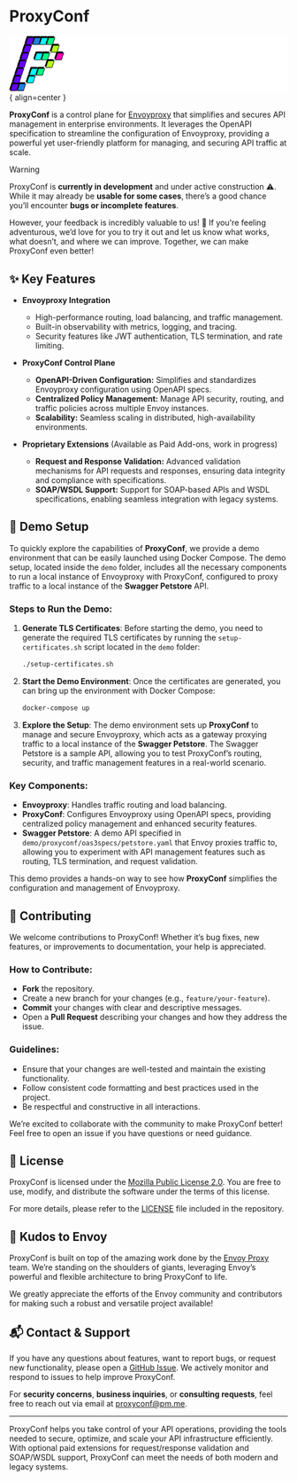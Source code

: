 
# ProxyConf

![Image title](./docs/assets/logow.png){ align=center } 

**ProxyConf** is a control plane for [Envoyproxy](https://www.envoyproxy.io/) that simplifies and secures API management in enterprise environments. It leverages the OpenAPI specification to streamline the configuration of Envoyproxy, providing a powerful yet user-friendly platform for managing, and securing API traffic at scale.

> [!WARNING]
> ProxyConf is **currently in development** and under active construction ⚠️. While it may already be **usable for some cases**, there’s a good chance you’ll encounter **bugs or incomplete features**.
>
> However, your feedback is incredibly valuable to us! 🚀 If you're feeling adventurous, we’d love for you to try it out and let us know what works, what doesn’t, and where we can improve. Together, we can make ProxyConf even better!


## ✨ Key Features

- **Envoyproxy Integration**
  - High-performance routing, load balancing, and traffic management.
  - Built-in observability with metrics, logging, and tracing.
  - Security features like JWT authentication, TLS termination, and rate limiting.

- **ProxyConf Control Plane**
  - **OpenAPI-Driven Configuration:** Simplifies and standardizes Envoyproxy configuration using OpenAPI specs.
  - **Centralized Policy Management:** Manage API security, routing, and traffic policies across multiple Envoy instances.
  - **Scalability:** Seamless scaling in distributed, high-availability environments.

- **Proprietary Extensions** (Available as Paid Add-ons, work in progress)
  - **Request and Response Validation:** Advanced validation mechanisms for API requests and responses, ensuring data integrity and compliance with specifications.
  - **SOAP/WSDL Support:**  Support for SOAP-based APIs and WSDL specifications, enabling seamless integration with legacy systems.

## 🔧 Demo Setup

To quickly explore the capabilities of **ProxyConf**, we provide a demo environment that can be easily launched using Docker Compose. The demo setup, located inside the `demo` folder, includes all the necessary components to run a local instance of Envoyproxy with ProxyConf, configured to proxy traffic to a local instance of the **Swagger Petstore** API.

### Steps to Run the Demo:
1. **Generate TLS Certificates**: Before starting the demo, you need to generate the required TLS certificates by running the `setup-certificates.sh` script located in the `demo` folder:
   ```bash
   ./setup-certificates.sh
   ```
2. **Start the Demo Environment**: Once the certificates are generated, you can bring up the environment with Docker Compose:
   ```bash
   docker-compose up
   ```
3. **Explore the Setup**: The demo environment sets up **ProxyConf** to manage and secure Envoyproxy, which acts as a gateway proxying traffic to a local instance of the **Swagger Petstore**. The Swagger Petstore is a sample API, allowing you to test ProxyConf’s routing, security, and traffic management features in a real-world scenario.

### Key Components:
- **Envoyproxy**: Handles traffic routing and load balancing.
- **ProxyConf**: Configures Envoyproxy using OpenAPI specs, providing centralized policy management and enhanced security features.
- **Swagger Petstore**: A demo API specified in `demo/proxyconf/oas3specs/petstore.yaml` that Envoy proxies traffic to, allowing you to experiment with API management features such as routing, TLS termination, and request validation.

This demo provides a hands-on way to see how **ProxyConf** simplifies the configuration and management of Envoyproxy.

## 🤝 Contributing

We welcome contributions to ProxyConf! Whether it’s bug fixes, new features, or improvements to documentation, your help is appreciated.

### How to Contribute:
- **Fork** the repository.
- Create a new branch for your changes (e.g., `feature/your-feature`).
- **Commit** your changes with clear and descriptive messages.
- Open a **Pull Request** describing your changes and how they address the issue.

### Guidelines:
- Ensure that your changes are well-tested and maintain the existing functionality.
- Follow consistent code formatting and best practices used in the project.
- Be respectful and constructive in all interactions.

We’re excited to collaborate with the community to make ProxyConf better! Feel free to open an issue if you have questions or need guidance.

## 📝 License

ProxyConf is licensed under the [Mozilla Public License 2.0](https://www.mozilla.org/en-US/MPL/2.0/). You are free to use, modify, and distribute the software under the terms of this license.

For more details, please refer to the [LICENSE](./LICENSE) file included in the repository.

## 🙌 Kudos to Envoy

ProxyConf is built on top of the amazing work done by the [Envoy Proxy](https://www.envoyproxy.io) team. We’re standing on the shoulders of giants, leveraging Envoy’s powerful and flexible architecture to bring ProxyConf to life. 

We greatly appreciate the efforts of the Envoy community and contributors for making such a robust and versatile project available!

## 📬 Contact & Support

If you have any questions about features, want to report bugs, or request new functionality, please open a [GitHub Issue](https://github.com/proxyconf/proxyconf/issues). We actively monitor and respond to issues to help improve ProxyConf.

For **security concerns**, **business inquiries**, or **consulting requests**, feel free to reach out via email at [proxyconf@pm.me](mailto:proxyconf@pm.me).

---

ProxyConf helps you take control of your API operations, providing the tools needed to secure, optimize, and scale your API infrastructure efficiently. With optional paid extensions for request/response validation and SOAP/WSDL support, ProxyConf can meet the needs of both modern and legacy systems.

